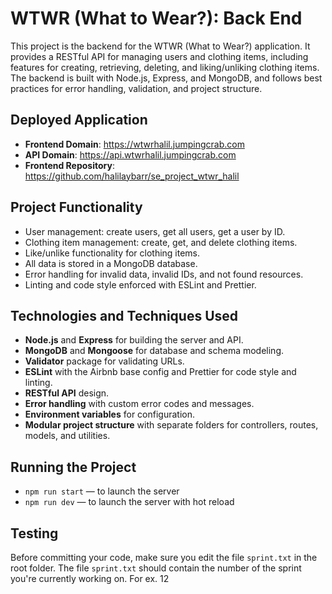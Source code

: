 # WTWR (What to Wear?): Back End

This project is the backend for the WTWR (What to Wear?) application. It provides a RESTful API for managing users and clothing items, including features for creating, retrieving, deleting, and liking/unliking clothing items. The backend is built with Node.js, Express, and MongoDB, and follows best practices for error handling, validation, and project structure.

## Deployed Application

- **Frontend Domain**: https://wtwrhalil.jumpingcrab.com
- **API Domain**: https://api.wtwrhalil.jumpingcrab.com
- **Frontend Repository**: https://github.com/halilaybarr/se_project_wtwr_halil

## Project Functionality

- User management: create users, get all users, get a user by ID.
- Clothing item management: create, get, and delete clothing items.
- Like/unlike functionality for clothing items.
- All data is stored in a MongoDB database.
- Error handling for invalid data, invalid IDs, and not found resources.
- Linting and code style enforced with ESLint and Prettier.

## Technologies and Techniques Used

- **Node.js** and **Express** for building the server and API.
- **MongoDB** and **Mongoose** for database and schema modeling.
- **Validator** package for validating URLs.
- **ESLint** with the Airbnb base config and Prettier for code style and linting.
- **RESTful API** design.
- **Error handling** with custom error codes and messages.
- **Environment variables** for configuration.
- **Modular project structure** with separate folders for controllers, routes, models, and utilities.

## Running the Project

- `npm run start` — to launch the server
- `npm run dev` — to launch the server with hot reload

## Testing

Before committing your code, make sure you edit the file `sprint.txt` in the root folder. The file `sprint.txt` should contain the number of the sprint you're currently working on. For ex. 12
